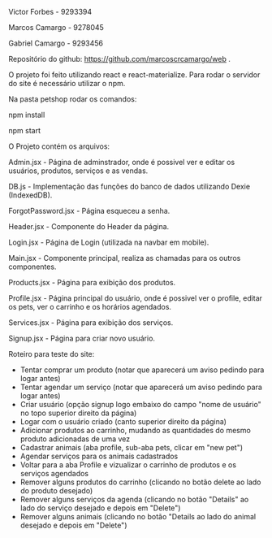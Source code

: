 ﻿Victor Forbes - 9293394

Marcos Camargo - 9278045

Gabriel Camargo - 9293456


Repositório do github: https://github.com/marcoscrcamargo/web .

O projeto foi feito utilizando react e react-materialize. Para rodar o servidor do site é necessário utilizar o npm.

Na pasta petshop rodar os comandos:

npm install

npm start

O Projeto contém os arquivos:

Admin.jsx - Página de adminstrador, onde é possivel ver e editar os usuários, produtos, serviços e as vendas.

DB.js - Implementação das funções do banco de dados utilizando Dexie (IndexedDB).

ForgotPassword.jsx - Página esqueceu a senha.

Header.jsx - Componente do Header da página.

Login.jsx - Página de Login (utilizada na navbar em mobile).

Main.jsx - Componente principal, realiza as chamadas para os outros componentes.

Products.jsx - Página para exibição dos produtos.

Profile.jsx - Página principal do usuário, onde é possivel ver o profile, editar os pets, ver o carrinho e os horários agendados.

Services.jsx - Página para exibição dos serviços.

Signup.jsx - Página para criar novo usuário.


Roteiro para teste do site:

- Tentar comprar um produto (notar que aparecerá um aviso pedindo para logar antes)
- Tentar agendar um serviço (notar que aparecerá um aviso pedindo para logar antes)
- Criar usuário (opção signup logo embaixo do campo "nome de usuário" no topo superior direito da página)
- Logar com o usuário criado (canto superior direito da página)
- Adicionar produtos ao carrinho, mudando as quantidades do mesmo produto adicionadas de uma vez
- Cadastrar animais (aba profile, sub-aba pets, clicar em "new pet")
- Agendar serviços para os animais cadastrados
- Voltar para a aba Profile e vizualizar o carrinho de produtos e os serviços agendados
- Remover alguns produtos do carrinho (clicando no botão delete ao lado do produto desejado)
- Remover alguns serviços da agenda (clicando no botão "Details" ao lado do serviço desejado e depois em "Delete")
- Remover alguns animais (clicando no botão "Details ao lado do animal desejado e depois em "Delete")
